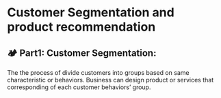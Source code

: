 # Customer Segmentation and product recommendation

## 🏕️ Part1: Customer Segmentation: 
The the process of divide customers into groups based on same characteristic or behaviors. Business can design product or services that corresponding  of each customer behaviors’ group.

